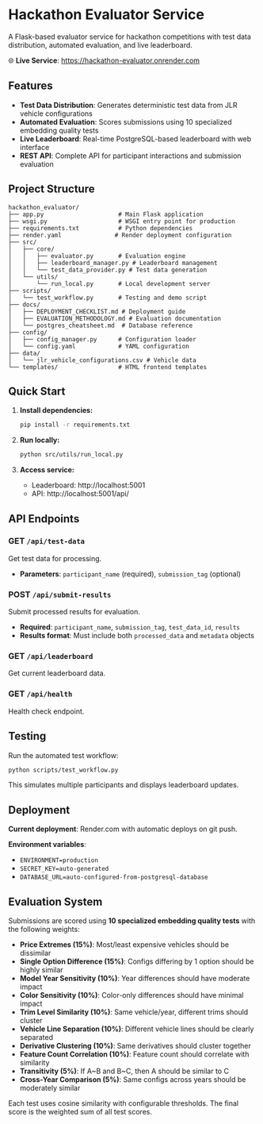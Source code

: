# Hackathon Evaluator Service

A Flask-based evaluator service for hackathon competitions with test data distribution, automated evaluation, and live leaderboard.

🌐 **Live Service**: https://hackathon-evaluator.onrender.com

## Features

- **Test Data Distribution**: Generates deterministic test data from JLR vehicle configurations
- **Automated Evaluation**: Scores submissions using 10 specialized embedding quality tests
- **Live Leaderboard**: Real-time PostgreSQL-based leaderboard with web interface
- **REST API**: Complete API for participant interactions and submission evaluation

## Project Structure

```
hackathon_evaluator/
├── app.py                     # Main Flask application
├── wsgi.py                    # WSGI entry point for production
├── requirements.txt           # Python dependencies
├── render.yaml               # Render deployment configuration
├── src/
│   ├── core/
│   │   ├── evaluator.py       # Evaluation engine
│   │   ├── leaderboard_manager.py # Leaderboard management
│   │   └── test_data_provider.py # Test data generation
│   └── utils/
│       └── run_local.py       # Local development server
├── scripts/
│   └── test_workflow.py       # Testing and demo script
├── docs/
│   ├── DEPLOYMENT_CHECKLIST.md # Deployment guide
│   ├── EVALUATION_METHODOLOGY.md # Evaluation documentation
│   └── postgres_cheatsheet.md  # Database reference
├── config/
│   ├── config_manager.py      # Configuration loader
│   └── config.yaml            # YAML configuration
├── data/
│   └── jlr_vehicle_configurations.csv # Vehicle data
└── templates/                 # HTML frontend templates
```

## Quick Start

1. **Install dependencies:**
   ```bash
   pip install -r requirements.txt
   ```

2. **Run locally:**
   ```bash
   python src/utils/run_local.py
   ```

3. **Access service:**
   - Leaderboard: http://localhost:5001
   - API: http://localhost:5001/api/

## API Endpoints

### GET `/api/test-data`
Get test data for processing.
- **Parameters**: `participant_name` (required), `submission_tag` (optional)

### POST `/api/submit-results`
Submit processed results for evaluation.
- **Required**: `participant_name`, `submission_tag`, `test_data_id`, `results`
- **Results format**: Must include both `processed_data` and `metadata` objects

### GET `/api/leaderboard`
Get current leaderboard data.

### GET `/api/health`
Health check endpoint.

## Testing

Run the automated test workflow:
```bash
python scripts/test_workflow.py
```

This simulates multiple participants and displays leaderboard updates.

## Deployment

**Current deployment**: Render.com with automatic deploys on git push.

**Environment variables**:
- `ENVIRONMENT=production`
- `SECRET_KEY=auto-generated`
- `DATABASE_URL=auto-configured-from-postgresql-database`

## Evaluation System

Submissions are scored using **10 specialized embedding quality tests** with the following weights:

- **Price Extremes (15%)**: Most/least expensive vehicles should be dissimilar
- **Single Option Difference (15%)**: Configs differing by 1 option should be highly similar
- **Model Year Sensitivity (10%)**: Year differences should have moderate impact
- **Color Sensitivity (10%)**: Color-only differences should have minimal impact
- **Trim Level Similarity (10%)**: Same vehicle/year, different trims should cluster
- **Vehicle Line Separation (10%)**: Different vehicle lines should be clearly separated
- **Derivative Clustering (10%)**: Same derivatives should cluster together
- **Feature Count Correlation (10%)**: Feature count should correlate with similarity
- **Transitivity (5%)**: If A~B and B~C, then A should be similar to C
- **Cross-Year Comparison (5%)**: Same configs across years should be moderately similar

Each test uses cosine similarity with configurable thresholds. The final score is the weighted sum of all test scores.